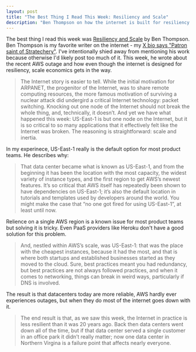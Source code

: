 ```yaml
---
layout: post
title: "The Best Thing I Read This Week: Resiliency and Scale"
description: "Ben Thompson on how the internet is built for resiliency but scale economics get in the way."
---
```


The best thing I read this week was [Resiliency and Scale](https://stratechery.com/2025/resiliency-and-scale/) by Ben Thompson. Ben Thompson is my favorite writer on the internet - my [X bio says "Patron saint of Stratechery"](https://x.com/_smeriwether). I've intentionally shied away from mentioning his work because otherwise I'd likely post too much of it. This week, he wrote about the recent AWS outage and how even though the internet is designed for resiliency, scale economics gets in the way.

> The Internet story is easier to tell. While the initial motivation for ARPANET, the progenitor of the Internet, was to share remote computing resources, the more famous motivation of surviving a nuclear attack did undergird a critical Internet technology: packet switching. Knocking out one node of the Internet should not break the whole thing, and, technically, it doesn’t. And yet we have what happened this week: US-East-1 is but one node on the Internet, but it is so critical to so many applications that it effectively felt like the Internet was broken. The reasoning is straightforward: scale and inertia.

In my experinece, US-East-1 really is the default option for most product teams. He describes why:

> That data center became what is known as US-East-1, and from the beginning it has been the location with the most capacity, the widest variety of instance types, and the first region to get AWS’s newest features. It’s so critical that AWS itself has repeatedly been shown to have dependencies on US-East-1; it’s also the default location in tutorials and templates used by developers around the world. You might make the case that “no one got fired for using US-East-1”, at least until now.

Relience on a single AWS region is a known issue for most product teams but solving it is tricky. Even PaaS providers like Heroku don't have a good solution for this problem.

> And, nestled within AWS’s scale, was US-East-1: that was the place with the cheapest instances, because it had the most, and that is where both startups and established businesses started as they moved to the cloud. Sure, best practices meant you had redundancy, but best practices are not always followed practices, and when it comes to networking, things can break in weird ways, particularly if DNS is involved.

The result is that datacenters today are more reliable, AWS hardly ever experiences outages, but when they do most of the internet goes down with it.

> The end result is that, as we saw this week, the Internet in practice is less resilient than it was 20 years ago. Back then data centers went down all of the time, but if that data center served a single customer in an office park it didn’t really matter; now one data center in Northern Virgina is a failure point that affects nearly everyone.
